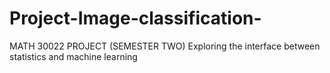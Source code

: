 # Project-Image-classification-
MATH 30022 PROJECT (SEMESTER TWO) Exploring the interface between statistics and machine learning
